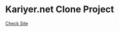 # Kariyer.net Clone Project

[Check Site](https://app.netlify.com/sites/kariyer-net-clone-bitirme/overview/)


